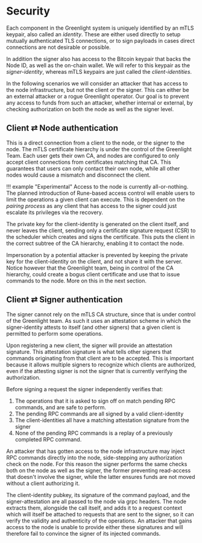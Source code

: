 # Security

Each component in the Greenlight system is uniquely identified by an
mTLS keypair, also called an _identity_. These are either used
directly to setup mutually authenticated TLS connections, or to sign
payloads in cases direct connections are not desirable or possible.

In addition the signer also has access to the Bitcoin keypair that
backs the Node ID, as well as the on-chain wallet. We will refer to
this keypair as the _signer-identity_, whereas mTLS keypairs are just
called the _client-identities_.

In the following scenarios we will consider an attacker that has
access to the node infrastructure, but not the client or the
signer. This can either be an external attacker or a rogue Greenlight
operator. Our goal is to prevent any access to funds from such an
attacker, whether internal or external, by checking authorization on
both the node as well as the signer level.



## Client &rlarr; Node authentication

This is a direct connection from a client to the node, or the signer
to the node. The mTLS certificate hierarchy is under the control of
the Greenlight Team. Each user gets their own CA, and nodes are
configured to only accept client connections from certificates
matching that CA. This guarantees that users can only contact their
own node, while all other nodes would cause a mismatch and disconnect
the client.

!!! example "Experimental"
	Access to the node is currently all-or-nothing. The planned
	introduction of Rune-based access control will enable users
	to limit the operations a given client can execute. This is
	dependent on the _pairing process_ as any client that has
	access to the signer could just escalate its privileges via
	the recovery.

The private key for the client-identity is generated on the client
itself, and never leaves the client, sending only a certificate
signature request (CSR) to the scheduler which creates and signs the
certificate. This puts the client in the correct subtree of the CA
hierarchy, enabling it to contact the node.

Impersonation by a potential attacker is prevented by keeping the
private key for the client-identity on the client, and not share it
with the server. Notice however that the Greenlight team, being in
control of the CA hierarchy, could create a bogus client certificate
and use that to issue commands to the node. More on this in the next
section.

## Client &rlarr; Signer authentication

The signer cannot rely on the mTLS CA structure, since that is under
control of the Greenlight team. As such it uses an attestation scheme
in which the signer-identity attests to itself (and other signers)
that a given client is permitted to perform some operations.

Upon registering a new client, the signer will provide an attestation
signature. This attestation signature is what tells other signers that
commands originating from that client are to be accepted. This is
important because it allows multiple signers to recognize which
clients are authorized, even if the attesting signer is not the signer
that is currently verifying the authorization.

Before signing a request the signer independently verifies that:

 1. The operations that it is asked to sign off on match pending RPC
    commands, and are safe to perform.
 2. The pending RPC commands are all signed by a valid client-identity
 3. The client-identities all have a matching attestation signature
    from the signer
 4. None of the pending RPC commands is a replay of a previously
    completed RPC command.

An attacker that has gotten access to the node infrastructure may
inject RPC commands directly into the node, side-stepping any
authorization check on the node. For this reason the signer performs
the same checks both on the node as well as the signer, the former
preventing read-access that doesn't involve the signer, while the
latter ensures funds are not moved without a client authorizing it.

The client-identity pubkey, its signature of the command payload, and
the signer-attestation are all passed to the node via grpc
headers. The node extracts them, alongside the call itself, and adds
it to a request context which will itself be attached to requests that
are sent to the signer, so it can verify the validity and authenticity
of the operations. An attacker that gains access to the node is unable
to provide either these signatures and will therefore fail to convince
the signer of its injected commands.

